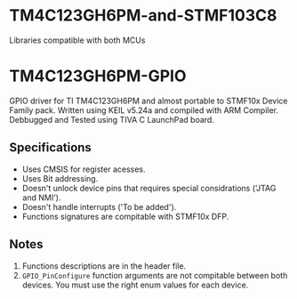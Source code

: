 # TM4C123GH6PM-and-STMF103C8
Libraries compatible with both MCUs
# TM4C123GH6PM-GPIO
GPIO driver for TI TM4C123GH6PM and almost portable to STMF10x Device Family pack. Written using KEIL v5.24a and compiled with ARM Compiler. Debbugged and Tested using TIVA C LaunchPad board.

## Specifications
*  Uses CMSIS for register acesses.
*  Uses Bit addressing.
*  Doesn't unlock device pins that requires special considrations ('JTAG and NMI').
*  Doesn't handle interrupts ('To be added').
*  Functions signatures are compitable with STMF10x DFP.

## Notes
1.  Functions descriptions are in the header file.
2.  `GPIO_PinConfigure` function arguments are not compitable between both devices. You must use the right enum values for each device.
